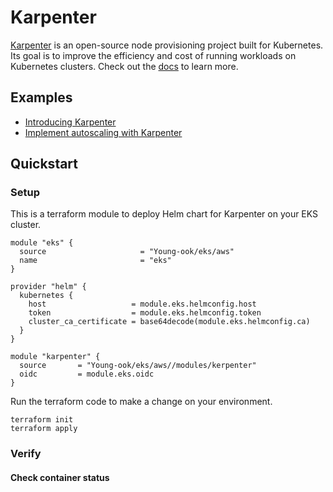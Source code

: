 # Karpenter
[Karpenter](https://github.com/aws/karpenter) is an open-source node provisioning project built for Kubernetes. Its goal is to improve the efficiency and cost of running workloads on Kubernetes clusters. Check out the [docs](https://karpenter.sh/) to learn more.

## Examples
- [Introducing Karpenter](https://aws.amazon.com/blogs/aws/introducing-karpenter-an-open-source-high-performance-kubernetes-cluster-autoscaler/)
- [Implement autoscaling with Karpenter](https://www.eksworkshop.com/beginner/085_scaling_karpenter/)

## Quickstart
### Setup
This is a terraform module to deploy Helm chart for Karpenter on your EKS cluster.
```hcl
module "eks" {
  source                     = "Young-ook/eks/aws"
  name                       = "eks"
}

provider "helm" {
  kubernetes {
    host                   = module.eks.helmconfig.host
    token                  = module.eks.helmconfig.token
    cluster_ca_certificate = base64decode(module.eks.helmconfig.ca)
  }
}

module "karpenter" {
  source       = "Young-ook/eks/aws//modules/kerpenter"
  oidc         = module.eks.oidc
}
```
Run the terraform code to make a change on your environment.
```
terraform init
terraform apply
```

### Verify
#### Check container status
